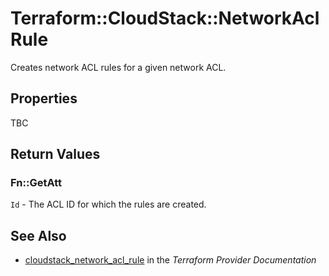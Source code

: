 # Terraform::CloudStack::NetworkAclRule

Creates network ACL rules for a given network ACL.

## Properties

TBC

## Return Values

### Fn::GetAtt

`Id` - The ACL ID for which the rules are created.

## See Also

* [cloudstack_network_acl_rule](https://www.terraform.io/docs/providers/cloudstack/r/network_acl_rule.html) in the _Terraform Provider Documentation_